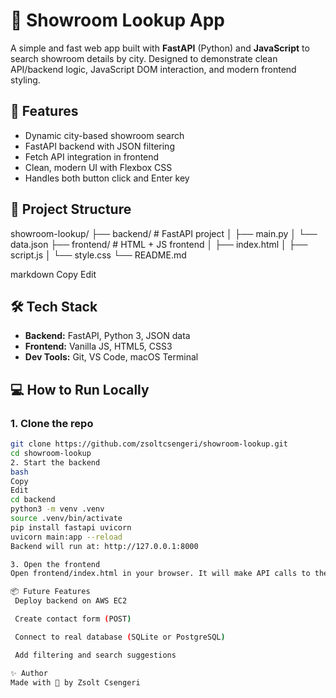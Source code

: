 # 🏢 Showroom Lookup App

A simple and fast web app built with **FastAPI** (Python) and **JavaScript** to search showroom details by city. Designed to demonstrate clean API/backend logic, JavaScript DOM interaction, and modern frontend styling.

## 🚀 Features

- Dynamic city-based showroom search
- FastAPI backend with JSON filtering
- Fetch API integration in frontend
- Clean, modern UI with Flexbox CSS
- Handles both button click and Enter key

## 📁 Project Structure

showroom-lookup/ ├── backend/ # FastAPI project │ ├── main.py │ └── data.json ├── frontend/ # HTML + JS frontend │ ├── index.html │ ├── script.js │ └── style.css └── README.md

markdown
Copy
Edit

## 🛠 Tech Stack

- **Backend:** FastAPI, Python 3, JSON data
- **Frontend:** Vanilla JS, HTML5, CSS3
- **Dev Tools:** Git, VS Code, macOS Terminal

## 💻 How to Run Locally

### 1. Clone the repo

```bash
git clone https://github.com/zsoltcsengeri/showroom-lookup.git
cd showroom-lookup
2. Start the backend
bash
Copy
Edit
cd backend
python3 -m venv .venv
source .venv/bin/activate
pip install fastapi uvicorn
uvicorn main:app --reload
Backend will run at: http://127.0.0.1:8000

3. Open the frontend
Open frontend/index.html in your browser. It will make API calls to the backend.

📦 Future Features
 Deploy backend on AWS EC2

 Create contact form (POST)

 Connect to real database (SQLite or PostgreSQL)

 Add filtering and search suggestions

✨ Author
Made with 💙 by Zsolt Csengeri